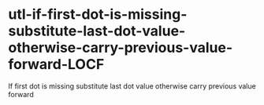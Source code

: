 # utl-if-first-dot-is-missing-substitute-last-dot-value-otherwise-carry-previous-value-forward-LOCF
If first dot is missing substitute last dot value otherwise carry previous value forward 
